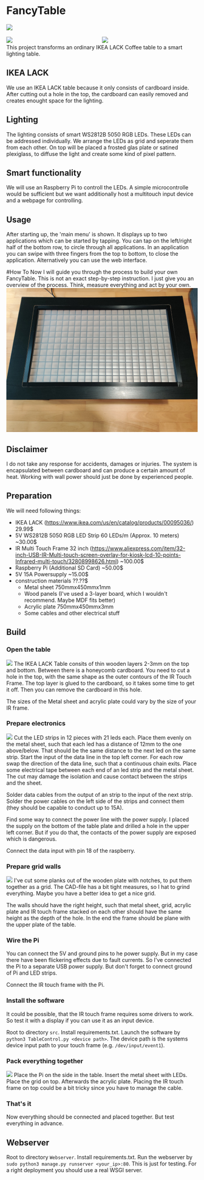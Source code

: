 # FancyTable
![](doc/images/Header.png)
<div style="display: flex; flex-direction: row; flex-wrap: wrap; width: 100%;">
  <div style="flex-grow: 2; width: 50%; max-width: 50%;">
    <img src="doc/images/drops.gif"/ style="width: 100%; height: auto;">
  </div>
  <div style="flex-grow: 2; width: 50%; max-width: 50%;">
    <img src="doc/images/dots.gif" style="width: 100%; height: auto;"/>
  </div>
</div>
This project transforms an ordinary IKEA LACK Coffee table to a smart lighting table.


## IKEA LACK
We use an IKEA LACK table because it only consists of cardboard inside. After cutting out a hole in the top, the cardboard can easily removed and creates enought space for the lighting.

## Lighting
The lighting consists of smart WS2812B 5050 RGB LEDs. These LEDs can be addressed individually. We arrange the LEDs as grid and seperate them from each other. On top will be placed a frosted glas plate or satined plexiglass, to diffuse the light and create some kind of pixel pattern.

## Smart functionality
We will use an Raspberry Pi to controll the LEDs. A simple microcontrolle would be  sufficient but we want additionally host a multitouch input device and a webpage for controlling.

## Usage
After starting up, the 'main menu' is shown. It displays up to two applications which can be started by tapping. You can tap on the left/right half of the bottom row, to circle through all applications. In an application you can swipe with three fingers from the top to bottom, to close the application. Alternatively you can use the web interface.

#How To
Now I will guide you through the process to build your own FancyTable. This is not an exact step-by-step instruction. I just give you an overview of the process. Think, measure everything and act by your own.
![](doc/images/Table.jpg)

## Disclaimer
I do not take any response for accidents, damages or injuries. The system is encapsulated between cardboard and can produce a certain amount of heat. Working with wall power should just be done by experienced people.

## Preparation
We will need following things:
- IKEA LACK (https://www.ikea.com/us/en/catalog/products/00095036/) 29.99$
- 5V WS2812B 5050 RGB LED Strip 60 LEDs/m (Approx. 10 meters) ~30.00$
- IR Multi Touch Frame 32 inch (https://www.aliexpress.com/item/32-inch-USB-IR-Multi-touch-screen-overlay-for-kiosk-lcd-10-points-Infrared-multi-touch/32808998626.html) ~100.00$
- Raspberry Pi (Additional SD Card) ~50.00$
- 5V 15A Powersupply ~15.00$
- construction materials ??.??$
  - Metal sheet 750mmx450mmx1mm
  - Wood panels (I've used a 3-layer board, which I wouldn't recommend. Maybe MDF fits better)
  - Acrylic plate 750mmx450mmx3mm
  - Some cables and other electrical stuff

## Build
### Open the table
![](doc/images/OpenAll.png)
The IKEA LACK Table consits of thin wooden layers 2-3mm on the top and bottom. Between there is a honeycomb cardboard. You need to cut a hole in the top, with the same shape as the outer contours of the IR Touch Frame. The top layer is glued to the cardboard, so it takes some time to get it off. Then you can remove the cardboard in this hole.

The sizes of the Metal sheet and acrylic plate could vary by the size of your IR frame.

### Prepare electronics
![](doc/images/ElectronicsAll.png)
Cut the LED strips in 12 pieces with 21 leds each. Place them evenly on the metal sheet, such that each led has a distance of 12mm to the one above/below. That should be the same distance to the next led on the same strip. Start the input of the data line in the top left corner. For each row swap the direction of the data line, such that a continuous chain exits. Place some electrical tape between each end of an led strip and the metal sheet. The cut may damage the isolation and cause contact between the strips and the sheet.

Solder data cables from the output of an strip to the input of the next strip. Solder the power cables on the left side of the strips and connect them (they should be capable to conduct up to 15A).

Find some way to connect the power line with the power supply. I placed the supply on the bottom of the table plate and drilled a hole in the upper left corner. But if you do that, the contacts of the power supply are exposed which is dangerous.

Connect the data input with pin 18 of the raspberry.

### Prepare grid walls
![](doc/images/GridAll.png)
I've cut some planks out of the wooden plate with notches, to put them together as a grid. The CAD-file has a bit tight measures, so I hat to grind everything. Maybe you have a better idea to get a nice grid.

The walls should have the right height, such that metal sheet, grid, acrylic plate and IR touch frame stacked on each other should have the same height as the depth of the hole. In the end the frame should be plane with the upper plate of the table.

### Wire the Pi
You can connect the 5V and ground pins to he power supply. But in my case there have been flickering effects due to fault currents. So I've connected the Pi to a separate USB power supply. But don't forget to connect ground of Pi and LED strips.

Connect the IR touch frame with the Pi.

### Install the software
It could be possible, that the IR touch frame requires some drivers to work. So test it with a display if you can use it as an input device.

Root to directory `src`. Install requirements.txt. Launch the software by `python3 TableControl.py <device path>`. The device path is the systems device input path to your touch frame (e.g. `/dev/input/event1`).

### Pack everything together
![](doc/images/BuildAll.png)
Place the Pi on the side in the table. Insert the metal sheet with LEDs. Place the grid on top. Afterwards the acrylic plate. Placing the IR touch frame on top could be a bit tricky since you have to manage the cable.

### That's it
Now everything should be connected and placed together. But test everything in advance.

## Webserver
Root to directory `Webserver`. Install requirements.txt. Run the webserver by `sudo python3 manage.py runserver <your_ip>:80`. This is just for testing. For a right deployment you should use a real WSGI server.
